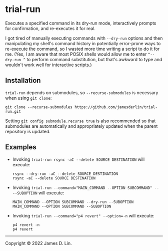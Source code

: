 # trial-run

Executes a specified command in its dry-run mode, interactively prompts for
confirmation, and re-executes it for real.

I got tired of manually executing commands with `--dry-run` options and then
manipulating my shell's command history in potentially error-prone ways to
re-execute the command, so I wasted more time writing a script to do it for
me.  (Yes, I am aware that most POSIX shells would allow me to enter
`^--dry-run ^` to perform command substitution, but that's awkward to type
and wouldn't work well for interactive scripts.)


## Installation

`trial-run` depends on submodules, so `--recurse-submodules` is necessary when
using `git clone`:

```shell
git clone --recurse-submodules https://github.com/jamesderlin/trial-run.git
```

Setting `git config submodule.recurse true` is also recommended so that
submodules are automatically and appropriately updated when the parent
repository is updated.


## Examples

* Invoking `trial-run rsync -aC --delete SOURCE DESTINATION` will execute:
    ```shell
    rsync --dry-run -aC --delete SOURCE DESTINATION
    rsync -aC --delete SOURCE DESTINATION
    ```

* Invoking `trial-run --command="MAIN_COMMAND --OPTION SUBCOMMAND" -- --SUBOPTION`
  will execute:

    ```shell
    MAIN_COMMAND --OPTION SUBCOMMAND --dry-run --SUBOPTION
    MAIN_COMMAND --OPTION SUBCOMMAND --SUBOPTION
    ```

* Invoking `trial-run --command="p4 revert" --option=-n` will execute:

    ```shell
    p4 revert -n
    p4 revert
    ```

---

Copyright © 2022 James D. Lin.
